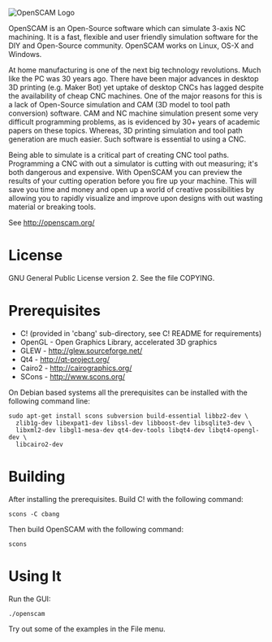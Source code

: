![OpenSCAM Logo][1]

OpenSCAM is an ​Open-Source software which can simulate 3-axis NC machining. It is a fast, flexible and user friendly simulation software for the DIY and Open-Source community.  OpenSCAM works on Linux, OS-X and Windows.

At home manufacturing is one of the next big technology revolutions. Much like the PC was 30 years ago. There have been major advances in desktop 3D printing (e.g. ​Maker Bot) yet uptake of desktop CNCs has lagged despite the availability of ​cheap CNC machines. One of the major reasons for this is a lack of Open-Source simulation and CAM (3D model to tool path conversion) software. CAM and NC machine simulation present some very difficult programming problems, as is evidenced by 30+ years of academic papers on these topics. Whereas, 3D printing simulation and tool path generation are much easier. Such software is essential to using a CNC.

Being able to simulate is a critical part of creating CNC tool paths. Programming a CNC with out a simulator is cutting with out measuring; it's both dangerous and expensive. With OpenSCAM you can preview the results of your cutting operation before you fire up your machine. This will save you time and money and open up a world of creative possibilities by allowing you to rapidly visualize and improve upon designs with out wasting material or breaking tools.

See http://openscam.org/

# License
GNU General Public License version 2.  See the file COPYING.

# Prerequisites
  - C! (provided in 'cbang' sub-directory, see C! README for requirements)
  - OpenGL - Open Graphics Library, accelerated 3D graphics
  - GLEW   - http://glew.sourceforge.net/
  - Qt4    - http://qt-project.org/
  - Cairo2 - http://cairographics.org/
  - SCons  - http://www.scons.org/

On Debian based systems all the prerequisites can be installed with the following command line:

    sudo apt-get install scons subversion build-essential libbz2-dev \
      zlib1g-dev libexpat1-dev libssl-dev libboost-dev libsqlite3-dev \
      libxml2-dev libgl1-mesa-dev qt4-dev-tools libqt4-dev libqt4-opengl-dev \
      libcairo2-dev


# Building
After installing the prerequisites.  Build C! with the following command:

    scons -C cbang

Then build OpenSCAM with the following command:

    scons

# Using It

Run the GUI:

    ./openscam

Try out some of the examples in the File menu.


[1]: https://raw.github.com/jcoffland/OpenSCAM/master/images/openscam-logo.png
